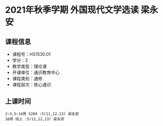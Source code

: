 # 2021年秋季学期 外国现代文学选读 梁永安






## 课程信息

- 课程号：HS1530.01
- 学分：2
- 教学类型：理论课
- 开课单位：通识教育中心
- 课程类别：通修
- 课程层次：核心通识

## 上课时间

```
2~3,5~14周 5204 :5(11,12,13) 梁永安
16周 线上 :5(11,12,13) 梁永安
```

